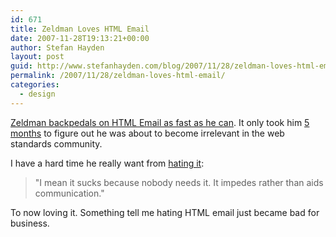 ```yaml
---
id: 671
title: Zeldman Loves HTML Email
date: 2007-11-28T19:13:21+00:00
author: Stefan Hayden
layout: post
guid: http://www.stefanhayden.com/blog/2007/11/28/zeldman-loves-html-email/
permalink: /2007/11/28/zeldman-loves-html-email/
categories:
  - design
---
```

<a href="http://www.zeldman.com/2007/11/28/give-html-email-a-chance/">Zeldman backpedals on HTML Email as fast as he can</a>. It only took him <a href="http://www.zeldman.com/2007/06/08/e-mail-is-not-a-platform-for-design/">5 months</a> to figure out he was about to become irrelevant in the web standards community.

I have a hard time he really want from <a href="http://www.zeldman.com/2007/06/08/e-mail-is-not-a-platform-for-design/">hating it</a>:
<blockquote>"I mean it sucks because nobody needs it. It impedes rather than aids communication."</blockquote>
To now loving it. Something tell me hating HTML email just became bad for business.